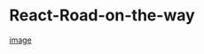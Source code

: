 # React-Road-on-the-way
[image](https://github.com/adam-golab/react-developer-roadmap/blob/master/roadmap.png)
